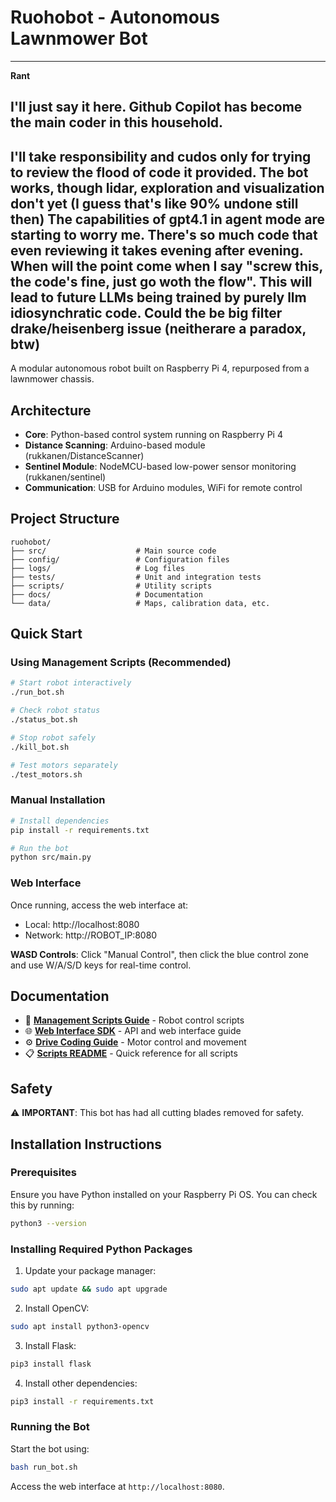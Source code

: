 # Ruohobot - Autonomous Lawnmower Bot

-----------
**Rant**
## I'll just say it here. Github Copilot has become the main coder in this household. 

I'll take responsibility and cudos only for trying to review the flood of code it provided. The bot works, though lidar, exploration and visualization don't yet (I guess that's like 90% undone still then) The capabilities of gpt4.1 in agent mode are starting to worry me. There's so much code that even reviewing it takes evening after evening. When will the point come when I say "screw this, the code's fine, just go woth the flow". This will lead to future LLMs being 
trained by purely llm idiosynchratic code. Could the be big filter drake/heisenberg issue (neitherare a paradox, btw)
-----------
A modular autonomous robot built on Raspberry Pi 4, repurposed from a lawnmower chassis.

## Architecture

- **Core**: Python-based control system running on Raspberry Pi 4
- **Distance Scanning**: Arduino-based module (rukkanen/DistanceScanner)
- **Sentinel Module**: NodeMCU-based low-power sensor monitoring (rukkanen/sentinel)
- **Communication**: USB for Arduino modules, WiFi for remote control

## Project Structure

```
ruohobot/
├── src/                    # Main source code
├── config/                 # Configuration files
├── logs/                   # Log files
├── tests/                  # Unit and integration tests
├── scripts/                # Utility scripts
├── docs/                   # Documentation
└── data/                   # Maps, calibration data, etc.
```

## Quick Start

### Using Management Scripts (Recommended)
```bash
# Start robot interactively
./run_bot.sh

# Check robot status  
./status_bot.sh

# Stop robot safely
./kill_bot.sh

# Test motors separately
./test_motors.sh
```

### Manual Installation
```bash
# Install dependencies
pip install -r requirements.txt

# Run the bot
python src/main.py
```

### Web Interface
Once running, access the web interface at:
- Local: http://localhost:8080
- Network: http://ROBOT_IP:8080

**WASD Controls**: Click "Manual Control", then click the blue control zone and use W/A/S/D keys for real-time control.

## Documentation

- 📖 **[Management Scripts Guide](docs/management_scripts.md)** - Robot control scripts
- 🌐 **[Web Interface SDK](docs/web_interface_sdk.md)** - API and web interface guide  
- ⚙️ **[Drive Coding Guide](docs/drive_coding.md)** - Motor control and movement
- 📋 **[Scripts README](SCRIPTS_README.md)** - Quick reference for all scripts

## Safety

⚠️ **IMPORTANT**: This bot has had all cutting blades removed for safety.

## Installation Instructions

### Prerequisites
Ensure you have Python installed on your Raspberry Pi OS. You can check this by running:

```bash
python3 --version
```

### Installing Required Python Packages

1. Update your package manager:

```bash
sudo apt update && sudo apt upgrade
```

2. Install OpenCV:

```bash
sudo apt install python3-opencv
```

3. Install Flask:

```bash
pip3 install flask
```

4. Install other dependencies:

```bash
pip3 install -r requirements.txt
```

### Running the Bot

Start the bot using:

```bash
bash run_bot.sh
```

Access the web interface at `http://localhost:8080`.
